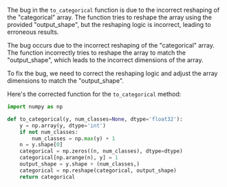 The bug in the `to_categorical` function is due to the incorrect reshaping of the "categorical" array. The function tries to reshape the array using the provided "output_shape", but the reshaping logic is incorrect, leading to erroneous results.

The bug occurs due to the incorrect reshaping of the "categorical" array. The function incorrectly tries to reshape the array to match the "output_shape", which leads to the incorrect dimensions of the array.

To fix the bug, we need to correct the reshaping logic and adjust the array dimensions to match the "output_shape".

Here's the corrected function for the `to_categorical` method:

```python
import numpy as np

def to_categorical(y, num_classes=None, dtype='float32'):
    y = np.array(y, dtype='int')
    if not num_classes:
        num_classes = np.max(y) + 1
    n = y.shape[0]
    categorical = np.zeros((n, num_classes), dtype=dtype)
    categorical[np.arange(n), y] = 1
    output_shape = y.shape + (num_classes,)
    categorical = np.reshape(categorical, output_shape)
    return categorical
```